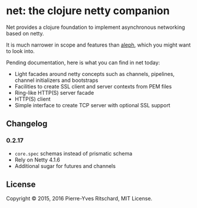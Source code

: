 net: the clojure netty companion
================================

Net provides a clojure foundation to implement asynchronous
networking based on netty.

It is much narrower in scope and features than [aleph](https://github.com/ztellman/aleph), which you might
want to look into.

Pending documentation, here is what you can find in net today:

- Light facades around netty concepts such as channels, pipelines, channel initializers and bootstraps
- Facilities to create SSL client and server contexts from PEM files
- Ring-like HTTP(S) server facade
- HTTP(S) client
- Simple interface to create TCP server with optional SSL support

## Changelog

### 0.2.17

- `core.spec` schemas instead of prismatic schema
- Rely on Netty 4.1.6
- Additional sugar for futures and channels

## License

Copyright © 2015, 2016 Pierre-Yves Ritschard, MIT License.
